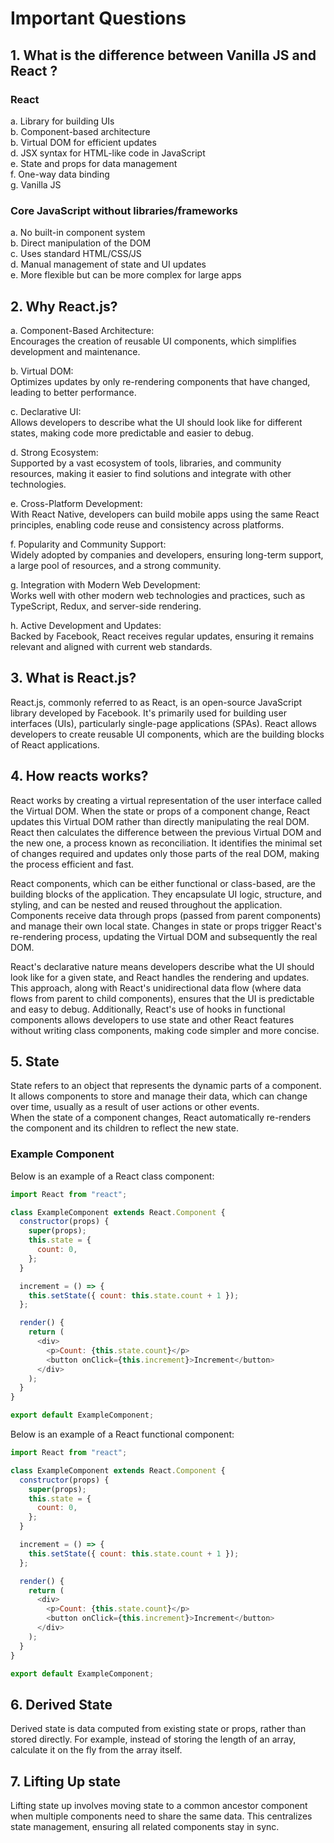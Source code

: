 # Important Questions

## 1. What is the difference between Vanilla JS and React ?

### React

a. Library for building UIs  
b. Component-based architecture  
b. Virtual DOM for efficient updates  
d. JSX syntax for HTML-like code in JavaScript  
e. State and props for data management  
f. One-way data binding  
g. Vanilla JS

### Core JavaScript without libraries/frameworks

a. No built-in component system  
b. Direct manipulation of the DOM  
c. Uses standard HTML/CSS/JS  
d. Manual management of state and UI updates  
e. More flexible but can be more complex for large apps

## 2. Why React.js?

a. Component-Based Architecture:  
Encourages the creation of reusable UI components, which simplifies development and maintenance.

b. Virtual DOM:  
Optimizes updates by only re-rendering components that have changed, leading to better performance.

c. Declarative UI:  
Allows developers to describe what the UI should look like for different states, making code more predictable and easier to debug.

d. Strong Ecosystem:  
Supported by a vast ecosystem of tools, libraries, and community resources, making it easier to find solutions and integrate with other technologies.

e. Cross-Platform Development:  
With React Native, developers can build mobile apps using the same React principles, enabling code reuse and consistency across platforms.

f. Popularity and Community Support:  
Widely adopted by companies and developers, ensuring long-term support, a large pool of resources, and a strong community.

g. Integration with Modern Web Development:  
Works well with other modern web technologies and practices, such as TypeScript, Redux, and server-side rendering.

h. Active Development and Updates:  
Backed by Facebook, React receives regular updates, ensuring it remains relevant and aligned with current web standards.

## 3. What is React.js?

React.js, commonly referred to as React, is an open-source JavaScript library developed by Facebook. It's primarily used for building user interfaces (UIs), particularly single-page applications (SPAs). React allows developers to create reusable UI components, which are the building blocks of React applications.

## 4. How reacts works?

React works by creating a virtual representation of the user interface called the Virtual DOM. When the state or props of a component change, React updates this Virtual DOM rather than directly manipulating the real DOM. React then calculates the difference between the previous Virtual DOM and the new one, a process known as reconciliation. It identifies the minimal set of changes required and updates only those parts of the real DOM, making the process efficient and fast.

React components, which can be either functional or class-based, are the building blocks of the application. They encapsulate UI logic, structure, and styling, and can be nested and reused throughout the application. Components receive data through props (passed from parent components) and manage their own local state. Changes in state or props trigger React's re-rendering process, updating the Virtual DOM and subsequently the real DOM.

React's declarative nature means developers describe what the UI should look like for a given state, and React handles the rendering and updates. This approach, along with React's unidirectional data flow (where data flows from parent to child components), ensures that the UI is predictable and easy to debug. Additionally, React's use of hooks in functional components allows developers to use state and other React features without writing class components, making code simpler and more concise.

## 5. State

State refers to an object that represents the dynamic parts of a component.  
It allows components to store and manage their data, which can change over time, usually as a result of user actions or other events.  
When the state of a component changes, React automatically re-renders the component and its children to reflect the new state.

### Example Component

Below is an example of a React class component:

```javascript
import React from "react";

class ExampleComponent extends React.Component {
  constructor(props) {
    super(props);
    this.state = {
      count: 0,
    };
  }

  increment = () => {
    this.setState({ count: this.state.count + 1 });
  };

  render() {
    return (
      <div>
        <p>Count: {this.state.count}</p>
        <button onClick={this.increment}>Increment</button>
      </div>
    );
  }
}

export default ExampleComponent;
```

Below is an example of a React functional component:

```javascript
import React from "react";

class ExampleComponent extends React.Component {
  constructor(props) {
    super(props);
    this.state = {
      count: 0,
    };
  }

  increment = () => {
    this.setState({ count: this.state.count + 1 });
  };

  render() {
    return (
      <div>
        <p>Count: {this.state.count}</p>
        <button onClick={this.increment}>Increment</button>
      </div>
    );
  }
}

export default ExampleComponent;
```

## 6. Derived State

Derived state is data computed from existing state or props, rather than stored directly. For example, instead of storing the length of an array, calculate it on the fly from the array itself.

## 7. Lifting Up state

Lifting state up involves moving state to a common ancestor component when multiple components need to share the same data. This centralizes state management, ensuring all related components stay in sync.

